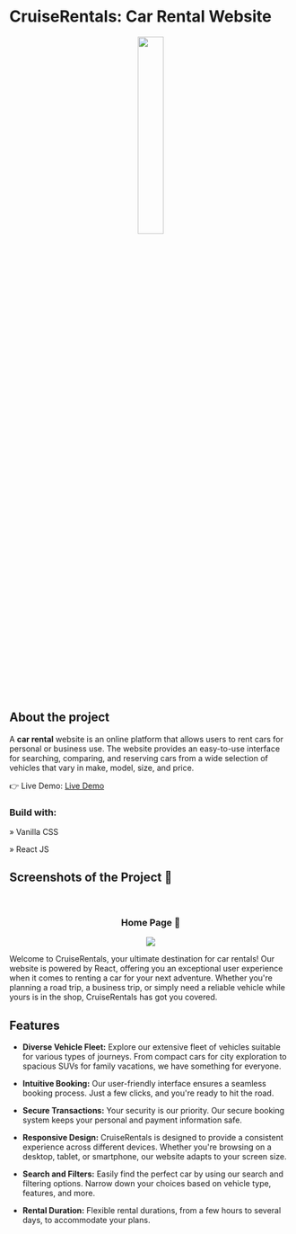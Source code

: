 # CruiseRentals: Car Rental Website
<div align='center'><img style="width:30%" src='https://github.com/Darshan2923/CruiseRentals/assets/135990671/29ad1c25-e655-4425-b2fd-2dfc707d4cc4.png'/></div>

<h2>About the project</h2>


  <p>A <b>car rental</b> website is an online platform that allows users to rent cars for personal or business use. The website provides an easy-to-use interface for searching, comparing, and reserving cars from a wide selection of vehicles that vary in make, model, size, and price.</p>

👉 Live Demo: <a href='https://cruise-rentals.vercel.app/'>Live Demo</a>

<h3>Build with:</h3>

» Vanilla CSS <br>


» React JS

<h2>Screenshots of the Project 📸</h2>
<br>
<h3 align='center'>Home Page 🏡</h3>

<div align='center'>
<img src='https://github.com/Darshan2923/CruiseRentals/assets/135990671/40595563-f0d3-4384-93f5-a1fdbbba359e.png'/>


</div>


Welcome to CruiseRentals, your ultimate destination for car rentals! Our website is powered by React, offering you an exceptional user experience when it comes to renting a car for your next adventure. Whether you're planning a road trip, a business trip, or simply need a reliable vehicle while yours is in the shop, CruiseRentals has got you covered.

## Features

- **Diverse Vehicle Fleet:** Explore our extensive fleet of vehicles suitable for various types of journeys. From compact cars for city exploration to spacious SUVs for family vacations, we have something for everyone.

- **Intuitive Booking:** Our user-friendly interface ensures a seamless booking process. Just a few clicks, and you're ready to hit the road.

- **Secure Transactions:** Your security is our priority. Our secure booking system keeps your personal and payment information safe.

- **Responsive Design:** CruiseRentals is designed to provide a consistent experience across different devices. Whether you're browsing on a desktop, tablet, or smartphone, our website adapts to your screen size.

- **Search and Filters:** Easily find the perfect car by using our search and filtering options. Narrow down your choices based on vehicle type, features, and more.

- **Rental Duration:** Flexible rental durations, from a few hours to several days, to accommodate your plans.

